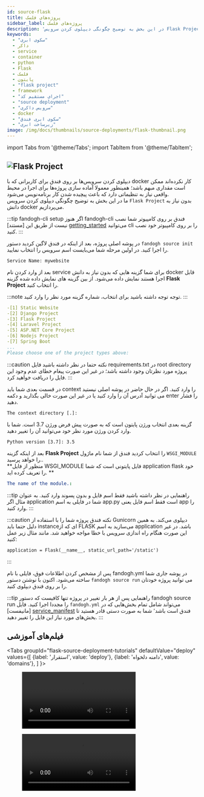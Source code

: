 ```yaml
---
id: source-flask
title: پروژه‌های فلسک
sidebar_label: پروژه‌های فلسک 
description: 'در این بخش به توضیح چگونگی دیپلوی کردن سرویس Flask Project بدون نیاز به دانش docker می‌پردازیم.'
keywords:
  - "سکوی ابری"
  - داکر
  - service
  - container
  - python
  - Flask
  - فلسک
  - پایتون
  - "flask project"
  - framework
  - "اجرای مستقیم کد"
  - "source deployment"
  - "سرویس داکری"
  - docker
  - "سکوی ابری فندق"
  - "زیرساخت ابری"
image: /img/docs/thumbnails/source-deployments/flask-thumbnail.png
---
```


import Tabs from '@theme/Tabs';
import TabItem from '@theme/TabItem';

## ![Flask Project](/img/docs/flask-banner.svg "Flask Project")

دیپلوی کردن سرویس‌ها بر روی فندق برای کاربرانی که با docker کار نکرده‌اند ممکن است مقداری مبهم باشد؛ همینطور معمولا آماده سازی پروژه‌ها برای اجرا در محیط واقعی نیاز به تنظیماتی دارد که باعث پیچیده شدن کار برنامه‌نویس می‌شود.<br/>
ما در این بخش به توضیح چگونگی دیپلوی کردن سرویس `Flask Project` بدون نیاز به دانش docker می‌پردازیم.

:::tip fandogh-cli setup
اگر هنوز fandogh-cli  فندق بر روی کامپیوتر شما نصب نیست از طریق این [مستند] [getting_started] می‌توانید cli را بر روی کامپیوتر خود نصب کنید.
:::

در پوشه اصلی پروژه، بعد از اینکه در فندق لاگین کردید دستور `fandogh source init` را اجرا کنید. در اولین مرحله شما می‌بایست اسم سرویس را انتخاب نمایید.

```
Service Name: mywebsite
```

 بعد از وارد کردن نام service  برای شما گزینه هایی که بدون نیاز به دانش docker قابل اجرا هستند نمایش داده می‌شود. از بین گزینه های نمایش داده شده گزینه **Flask Project** را انتخاب کنید.

:::note توجه
توجه داشته باشید  برای انتخاب، شماره گزینه مورد نظر را وارد کنید.
:::

```yaml
-[1] Static Website
-[2] Django Project
-[3] Flask Project
-[4] Laravel Project
-[5] ASP.NET Core Project
-[6] Nodejs Project
-[7] Spring Boot
...
Please choose one of the project types above:
```

:::caution نکته
حتما در نظر داشته باشید فایل requirements.txt در root directory پروژه مورد نظرتان وجود داشته باشد؛ در غیر این صورت پیغام خطای عدم وجود این فایل را دریافت خواهید کرد.
:::

در قسمت بعدی شما باید context را وارد کنید. اگر در حال حاضر در پوشه اصلی نیستید می توانید آدرس آن را وارد کنید یا در غیر این صورت خالی بگذارید و دکمه enter را فشار دهید.

```
The context directory [.]:
```

گزینه بعدی انتخاب ورژن پایتون است که به صورت پیش فرض ورژن 3.7 است. شما با وارد کردن ورژن مورد نظر خود می‌توانید آن را تغییر دهید. 

```
Python version [3.7]: 3.5
```

 بعد از اینکه گزینه **Flask Project** را انتخاب کردید فندق از شما نام ماژول `WSGI_MODULE` را خواهد پرسید..<br/>
**منظور از فایل WSGI_MODULE فایل پایتونی است که شما application flask خود را تعریف کرده اید. **


```yaml
The name of the module.:
```

:::tip راهنمایی
در نظر داشته باشید فقط اسم فایل و بدون پسوند وارد کنید. به عنوان مثال اگر application شما در فایلی به اسم app.py است فقط اسم فایل یعنی app را وارد کنید.
:::


:::caution نکته
فندق پروژه شما را با استفاده از Gunicorn دیپلوی می‌کند. به همین دلیل حتما باید instance‌ای که از FLASK می‌سازید به اسم application باشد. در غیر این صورت هنگام راه اندازی سرویس با خطا مواجه خواهید شد. مانند مثال زیر عمل کنید:
```
application = Flask(__name__, static_url_path='/static')
```
:::


پس از مشخص کردن اطلاعات فوق، فایلی با نام fandogh.yml در پوشه جاری شما ساخته می‌شود. 
اکنون با نوشتن دستور `fandogh source run` می توانید پروژه خودتان را بر روی فندق دیپلوی کنید.

:::tip راهنمایی
پس از هر بار تغییر در پروژه تنها کافیست که دستور fandogh source run را مجددا اجرا کنید. 
فایل `fandogh.yml` می‌تواند شامل تمام بخش‌هایی که در [مانیفست] [service_manifest] فندق است باشد٬ شما به صورت 
دستی قادر هستید تا بخش‌های مورد نیاز این فایل را تغییر دهید.
:::
 
## فیلم‌های آموزشی

<Tabs
  groupId="flask-source-deployment-tutorials"
  defaultValue="deploy"
  values={[
    {label: 'استقرار', value: 'deploy'},
    {label: 'دامنه دلخواه', value: 'domains'},
  ]
}>
<TabItem value="deploy">
<figure class="video-container">
  <video src="https://media.fandogh.cloud/tutorials/source-deployments/flask/flask-source-deploy.mp4" controls></video>
</figure>
</TabItem>

<TabItem value="domains">
<figure class="video-container">
  <video src="https://media.fandogh.cloud/tutorials/source-deployments/flask/flask-add-domain.mp4" controls></video>
</figure>
</TabItem>

</Tabs>

[getting_started]: /docs/preface/getting-started
[mysql_managed_service]: /docs/managed-services/mysql-managed-service
[service_manifest]: /docs/services/service-manifest
